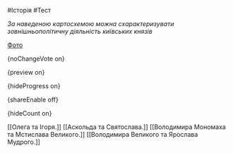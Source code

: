 #Історія #Тест

*За наведеною картосхемою можна схарактеризувати зовнішньополітичну діяльність київських князів*

[Фото](https://zno.osvita.ua//doc/images/znotest/92/9205/34.jpg)

{noChangeVote on}

{preview on}

{hideProgress on}

{shareEnable off}

{hideCount on}

[[Олега та Ігоря.]]
[[Аскольда та Святослава.]]
[[Володимира Мономаха та Мстислава Великого.]]
[[Володимира Великого та Ярослава Мудрого.]]
